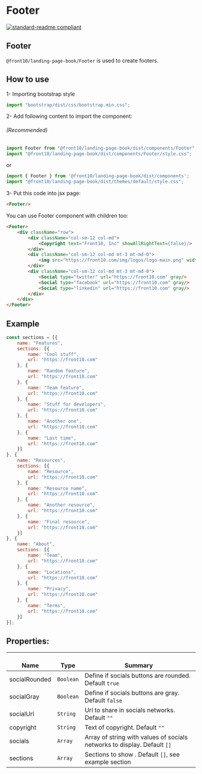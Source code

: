 # Footer

[![standard-readme compliant](https://img.shields.io/badge/standard--readme-OK-green.svg?style=flat-square)](https://github.com/RichardLitt/standard-readme)

## Footer
`@front10/landing-page-book/Footer` is used to create footers.

## How to use
1- Importing bootstrap style

```js
import "bootstrap/dist/css/bootstrap.min.css";
```
2- Add following content to import the component:

###### (Recommended)
```js
import Footer from "@front10/landing-page-book/dist/components/Footer";
import "@front10/landing-page-book/dist/components/Footer/style.css";
```
or

```js
import { Footer } from '@front10/landing-page-book/dist/components';
import "@front10/landing-page-book/dist/themes/default/style.css";
```

3- Put this code into jsx page:
```html
<Footer/>
```
You can use Footer component with children too:
```html
<Footer>
    <div className="row">
        <div className="col-sm-12 col-md">
            <Copyright text="Front10, Inc" showAllRightText={false}/>
        </div>
        <div className="col-sm-12 col-md mt-3 mt-md-0">
            <img src="https://front10.com/img/logos/logo-main.png" width={80}/>
        </div>
        <div className="col-sm-12 col-md mt-3 mt-md-0">
            <Social type="twitter" url="https://front10.com" gray/>
            <Social type="facebook" url="https://front10.com" gray/>
            <Social type="linkedin" url="https://front10.com" gray/>
        </div>
    </div>
</Footer>
```

## Example
```js
const sections = [{
	name: "Features",
	sections: [{
		name: "Cool stuff",
		url: "https://front10.com"
	}, {
		name: "Random feature",
		url: "https://front10.com"
	}, {
		name: "Team feature",
		url: "https://front10.com"
	}, {
		name: "Stuff for developers",
		url: "https://front10.com"
	}, {
		name: "Another one",
		url: "https://front10.com"
	}, {
		name: "Last time",
		url: "https://front10.com"
	}]
}, {
	name: "Resources",
	sections: [{
		name: "Resource",
		url: "https://front10.com"
	}, {
		name: "Resource name",
		url: "https://front10.com"
	}, {
		name: "Another resource",
		url: "https://front10.com"
	}, {
		name: "Final resource",
		url: "https://front10.com"
	}]
}, {
	name: "About",
	sections: [{
		name: "Team",
		url: "https://front10.com"
	}, {
		name: "Locations",
		url: "https://front10.com"
	}, {
		name: "Privacy",
		url: "https://front10.com"
	}, {
		name: "Terms",
		url: "https://front10.com"
	}]
}];
```

## Properties:

| </br>Name   | </br>Type | </br>Summary                                                                                 | 
| ------------| - | ------------------------------------------------------------------------------------------------------ |
| socialRounded      | `Boolean` | Define if socials buttons are rounded. Default `true` |
| socialGray      | `Boolean` | Define if socials buttons are gray. Default `false` |
| socialUrl      | `String` | Url to share in socials networks. Default `""` |
| copyright      | `String` | Text of copyright. Default `""` |
| socials      | `Array` | Array of string with values of socials networks to display. Default `[]` |
| sections      | `Array` | Sections to show . Default `[]`, see example section |
